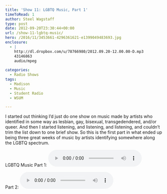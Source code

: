 ```yaml
---
title: 'Show 11: LGBTQ Music, Part 1'
timeToRead: 1 
author: Steel Wagstaff
type: post
date: 2012-09-20T23:30:44+00:00
url: /show-11-lgbtq-music/
hero: /2016/11/3453661-4296361621-e1399049483693.jpg
enclosure:
  - |
    http://dl.dropbox.com/u/78766980/2012.09.20-12.00.00-D.mp3
    43146863
    audio/mpeg
    
categories:
  - Radio Shows
tags:
  - Madison
  - Music
  - Student Radio
  - WSUM

---
```

I started out thinking I&#8217;d just do one show on music made by artists who identified in some way as lesbian, gay, bisexual, transgedendered, and/or queer. And then I started listening, and listening, and listening, and couldn&#8217;t trim the list down to one brief show. So this is the first part in what ended up being three great weeks of music by artists identifying somewhere along the LGBTQ spectrum.

LGBTQ Music Part 1: <audio controls src="http://dl.dropbox.com/u/78766980/12%20LGBTQ%20Music%20(Show%2011%2C%20Part%201_%20Sep.mp3"></audio> 

Part 2: <audio controls src="http://dl.dropbox.com/u/78766980/2012.09.20-12.00.00-D.mp3"></audio>